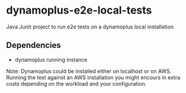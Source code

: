 # dynamoplus-e2e-local-tests
Java Junit project to run e2e tests on a dynamoplus local installation

## Dependencies

- dynamoplus running instance

Note: 
Dynamoplus could be installed either on localhost or on AWS. Running the test against an AWS installation you might encours in extra costs depending on the workload and your configuration. 
